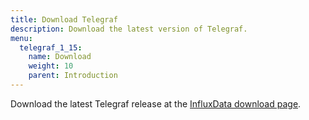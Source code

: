 ```yaml
---
title: Download Telegraf
description: Download the latest version of Telegraf. 
menu:
  telegraf_1_15:
    name: Download
    weight: 10
    parent: Introduction
---
```




Download the latest Telegraf release at the [InfluxData download page](https://portal.influxdata.com/downloads).
